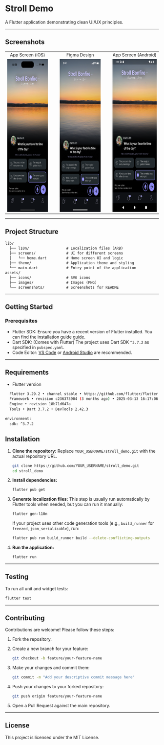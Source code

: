 # Stroll Demo

A Flutter application demonstrating clean UI/UX principles.

---

## Screenshots

<table>
  <tr>
    <td align="center">App Screen (iOS)</td>
    <td>&nbsp;&nbsp;&nbsp;</td>
    <td align="center">Figma Design</td>
    <td>&nbsp;&nbsp;&nbsp;</td>
    <td align="center">App Screen (Android)</td>
  </tr>
  <tr>
    <td><img src="assets/screenshots/home_ios.png" alt="App Screenshot" height=500></td>
    <td>&nbsp;</td>
    <td><img src="assets/screenshots/figma.png" alt="Figma Design" height=500></td>
    <td>&nbsp;</td>
    <td><img src="assets/screenshots/home_android.png" alt="Figma Design" height=500></td>
  </tr>
</table>

---

## Project Structure

```text
lib/
  ├── l10n/                 # Localization files (ARB)
  ├── screens/              # UI for different screens
  │   └── home.dart         # Home screen UI and logic
  ├── theme/                # Application theme and styling
  └── main.dart             # Entry point of the application
assets/
  ├── icons/                # SVG icons
  ├── images/               # Images (PNG)
  └── screenshots/          # Screenshots for README
```

---

## Getting Started

### Prerequisites

- Flutter SDK: Ensure you have a recent version of Flutter installed. You can
find the installation guide [guide](https://docs.flutter.dev/get-started/install).
- Dart SDK: (Comes with Flutter) The project uses Dart SDK `^3.7.2` as specified
in `pubspec.yaml`.
- Code Editor: [VS Code](https://code.visualstudio.com/) or
[Android Studio](https://developer.android.com/studio) are recommended.

---

## Requirements

- Flutter version

```bash
  Flutter 3.29.2 • channel stable • https://github.com/flutter/flutter.git
  Framework • revision c236373904 (3 months ago) • 2025-03-13 16:17:06 -0400
  Engine • revision 18b71d647a
  Tools • Dart 3.7.2 • DevTools 2.42.3
```

```bash
environment:
  sdk: ^3.7.2
```

## Installation

1. **Clone the repository:**
   Replace `YOUR_USERNAME/stroll_demo.git` with the actual repository URL.

   ```bash
   git clone https://github.com/YOUR_USERNAME/stroll_demo.git
   cd stroll_demo
   ```

2. **Install dependencies:**

   ```bash
   flutter pub get
   ```

3. **Generate localization files:**
   This step is usually run automatically by Flutter tools when needed, but you
   can run it manually:

   ```bash
   flutter gen-l10n
   ```

   If your project uses other code generation tools
   (e.g., `build_runner` for `freezed`, `json_serializable`), run:

   ```bash
   flutter pub run build_runner build --delete-conflicting-outputs
   ```

4. **Run the application:**

   ```bash
   flutter run
   ```

---

## Testing

To run all unit and widget tests:

```bash
flutter test
```

---

## Contributing

Contributions are welcome! Please follow these steps:

1. Fork the repository.
2. Create a new branch for your feature:

   ```bash
   git checkout -b feature/your-feature-name
   ```

3. Make your changes and commit them:

   ```bash
   git commit -m "Add your descriptive commit message here"
   ```

4. Push your changes to your forked repository:

   ```bash
   git push origin feature/your-feature-name
   ```

5. Open a Pull Request against the main repository.

---

## License

This project is licensed under the MIT License.
